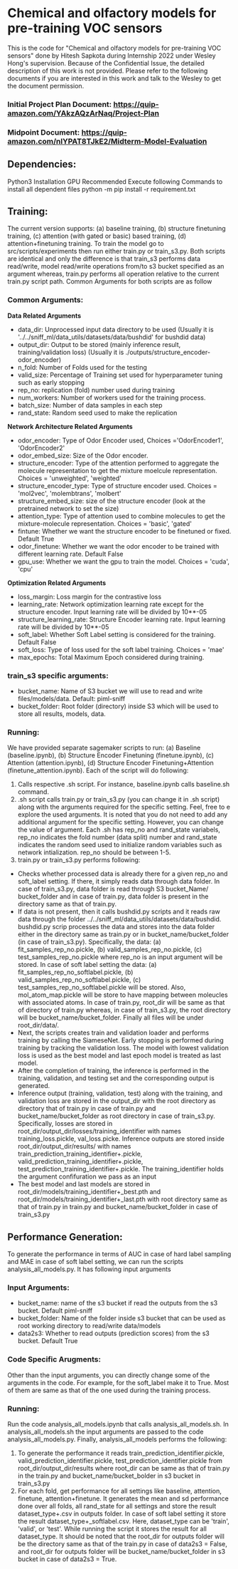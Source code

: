 # Chemical and olfactory models for pre-training VOC sensors

This is the code for "Chemical and olfactory models for pre-training VOC sensors" done by Hitesh Sapkota during Internship 2022 under Wesley Hong's supervision.
Because of the Confidential Issue, the detailed description of this work is not provided. Please refer to the following documents if you are interested in this work 
and talk to the Wesley to get the document permission.
### Initial Project Plan Document: https://quip-amazon.com/YAkzAQzArNaq/Project-Plan
### Midpoint Document: https://quip-amazon.com/nlYPAT8TJkE2/Midterm-Model-Evaluation

## Dependencies:
Python3 Installation
GPU Recommended
Execute following Commands to install all dependent files
python -m pip install -r requirement.txt

## Training:
  The current version supports: (a) baseline training, (b) structure finetuning training, (c) attention (with gated or basic) based training, (d) attention+finetuning training. To train the model go to src/scripts/experiments then run either train.py or train_s3.py. Both scripts are identical and only the difference is that train_s3 performs data read/write, model read/write operations from/to s3 bucket specified as an argument whereas, train.py performs all operation relative to the current train.py script path. Common Arguments for both scripts are as follow
  
  ### Common Arguments:
  **Data Related Arguments**
  - data_dir: Unprocessed input data directory to be used (Usually it is '../../sniff_ml/data_utils/datasets/data/bushdid' for bushdid data)
  - output_dir: Output to be stored (mainly inference result, training/validation loss) (Usually it is ./outputs/structure_encoder-odor_encoder)
  - n_fold: Number of Folds used for the testing
  - valid_size: Percentage of Training set used for hyperparameter tuning such as early stopping
  - rep_no: replication (fold) number used during training 
  - num_workers: Number of workers used for the training process.
  - batch_size: Number of data samples in each step
  - rand_state: Random seed used to make the replication
  
  **Network Architecture Related Arguments**
  - odor_encoder: Type of Odor Encoder used, Choices ='OdorEncoder1', 'OdorEncoder2'
  - odor_embed_size: Size of the Odor encoder.
  - structure_encoder: Type of the attention performed to aggregate the molecule representation to get the mixture moelcule representation. Choices =           'unweighted', 'weighted'
  - structure_encoder_type: Type of structure encoder used. Choices = 'mol2vec', 'molembtrans', 'molbert'
  - structure_embed_size: size of the structure encoder (look at the pretrained network to set the size)
  - attention_type: Type of attention used to combine molecules to get the mixture-molecule representation. Choices = 'basic', 'gated'
  - fintune: Whether we want the structure encoder to be finetuned or fixed. Default True
  - odor_finetune: Whether we want the odor encoder to be trained with different learning rate. Default False
  - gpu_use: Whether we want the gpu to train the model. Choices = 'cuda', 'cpu'
  
  **Optimization Related Arguments**
  - loss_margin: Loss margin for the contrastive loss
  - learning_rate: Network optimization learning rate except for the structure encoder. Input learning rate will be divided by 10**-05
  - structure_learning_rate: Structure Encoder learning rate. Input learning rate will be divided by 10**-05
  - soft_label: Whether Soft Label setting is considered for the training. Default False
  - soft_loss: Type of loss used for the soft label training. Choices = 'mae'
  - max_epochs: Total Maximum Epoch considered during training.

  ### train_s3 specific arguments:
  - bucket_name: Name of S3 bucket we will use to read and write files/models/data. Default: piml-sniff
  - bucket_folder: Root folder (directory) inside S3 which will be used to store all results, models, data. 

  
  ### Running:
  We have provided separate sagemaker scripts to run: (a) Baseline (baseline.ipynb), (b) Structure Encoder Finetuning (finetune.ipynb), (c) Attention (attention.ipynb), (d) Structure Encoder Finetuning+Attention (finetune_attention.ipynb). Each of the script will do following:
  1. Calls respective .sh script. For instance, baseline.ipynb calls baseline.sh command.
  2. .sh script calls train.py or train_s3.py (you can change it in .sh script) along with the arguments required for the specific setting. Feel, free to e 
     explore the used arguments. It is noted that you do not need to add any additional argument for the specific setting. However, you can change the          value of argument. Each .sh has rep_no and rand_state variabels, rep_no indicates the fold number (data split) number and rand_state indicates the          random seed used to initialize random variables such as network intialization. rep_no should be between 1-5. 
  3. train.py or train_s3.py performs following:
  - Checks whether processed data is already there for a given rep_no and soft_label setting. If there, it simply reads data through data folder. In case       of train_s3.py, data folder is read through S3 bucket_Name/ bucket_folder and in case of train.py, data folder is present in the directory same as that     of train.py.
  - If data is not present, then it calls bushdid.py scripts and it reads raw data through the folder ../../sniff_ml/data_utils/datasets/data/bushdid.         bushdid.py scrip processes the data and stores into the data folder either in the directory same as train.py or in bucket_name/bucket_folder (in case       of train_s3.py). Specifically, the data: (a) fit_samples_rep_no.pickle, (b) valid_samples_rep_no.pickle, (c) test_samples_rep_no.pickle where rep_no is an input argument will be stored. In case of soft label setting the data: (a) fit_samples_rep_no_softlabel.pickle, (b) valid_samples_rep_no_softlabel.pickle, (c) test_samples_rep_no_softlabel.pickle will be stored. Also, mol_atom_map.pickle will be store to have mapping between moleucles with associated atoms. In case of train.py, root_dir will be same as that of directory of train.py whereas, in case of train_s3.py, the root directory will be bucket_name/bucket_folder. Finally all files will be under root_dir/data/.
  - Next, the scripts creates train and validation loader and performs training by calling the SiameseNet. Early stopping is performed during training by tracking the validation loss. The model with lowest validation loss is used as the best model and last epoch model is treated as last model. 
  - After the completion of training, the inference is performed in the training, validation, and testing set and the corresponding output is generated.
  - Inference output (training, validation, test) along with the training, and validation loss are stored in the output_dir with the root directory as         directory that of train.py in case of train.py and bucket_name/bucket_folder as root directory in case of train_s3.py. Specifically, losses are stored     in root_dir/output_dir/losses/training_identifier with names training_loss.pickle, val_loss.picke. Inference outputs are stored inside                     root_dir/output_dir/results/ with names train_prediction_training_identifier+.pickle, valid_prediction_training_identifier+.pickle,                          test_prediction_training_identifier+.pickle. The training_identifier holds the argument confifuration we pass as an input
  - The best model and last models are stored in root_dir/models/training_identifier+_best.pth and root_dir/models/training_identifier+_last.pth with root directory same as that of train.py in train.py and bucket_name/bucket_folder in case of train_s3.py

## Performance Generation:
To generate the performance in terms of AUC in case of hard label sampling and MAE in case of soft label setting, we can run the scripts analysis_all_models.py. It has following input arguments
### Input Arguments:
- bucket_name: name of the s3 bucket if read the outputs from the s3 bucket. Default piml-sniff
- bucket_folder: Name of the folder inside s3 bucket that can be used as root working directory to read/write data/models
- data2s3: Whether to read outputs (prediction scores) from the s3 bucket. Default True
### Code Specific Arugments:
Other than the input arguments, you can directly change some of the arguments in the code. For example, for the soft_label make it to True. Most of them are same as that of the one used during the training process.

### Running:
Run the code analysis_all_models.ipynb that calls analysis_all_models.sh. In analysis_all_models.sh the input arguments are passed to the code analysis_all_models.py. Finally, analysis_all_models performs the following:
1. To generate the performance it reads train_prediction_identifier.pickle, valid_prediction_identifier.pickle, test_prediction_identifier.pickle from root_dir/output_dir/results where root_dir can be same as that of train.py in the train.py and bucket_name/bucket_bolder in s3 bucket in train_s3.py
2. For each fold, get  performance for all settings like baseline, attention, finetune, attention+finetune. It generates the mean and sd performance done over all folds, all rand_state for all settings and store the result  dataset_type+.csv in outputs folder. In case of soft label setting it store the result dataset_type+_softlabel.csv. Here, dataset_type can be 'train', 'valid', or 'test'. While running the script it stores the result for all dataset_type. It should be noted that the root_dir for outputs folder will be the directory same as that of the train.py in case of data2s3 = False, and root_dir for outputs folder will be bucket_name/bucket_folder in s3 bucket in case of data2s3 = True. 

  

 


